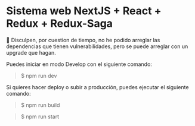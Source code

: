 # Sistema web NextJS + React + Redux + Redux-Saga

🔴 Disculpen, por cuestion de tiempo, no he podido arreglar las dependencias que tienen vulnerabilidades, pero se puede arreglar con un upgrade que hagan.

Puedes iniciar en modo Develop con el siguiente comando:

> $ npm run dev

Si quieres hacer deploy o subir a producción, puedes ejecutar el siguiente comando: 

> $ npm run build

> $ npm run start
